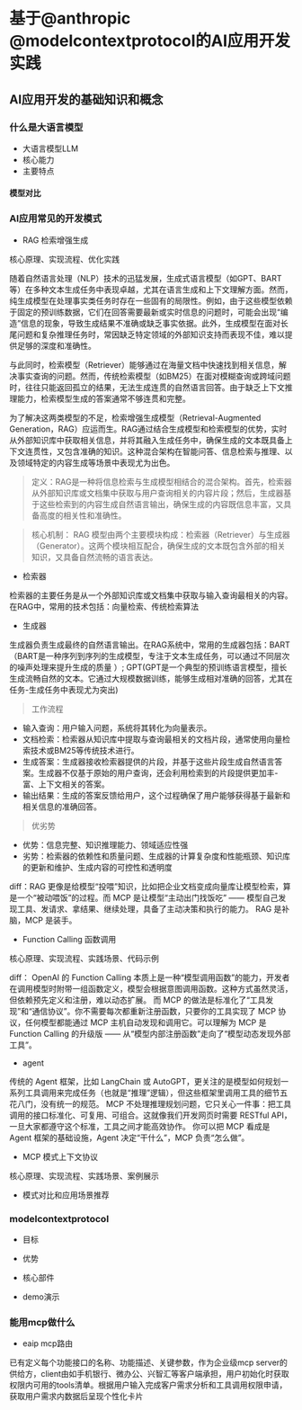# 基于@anthropic @modelcontextprotocol的AI应用开发实践

## AI应用开发的基础知识和概念

### 什么是大语言模型

- 大语言模型LLM
- 核心能力
- 主要特点

#### 模型对比

### AI应用常见的开发模式

- RAG 检索增强生成

核心原理、实现流程、优化实践

随着自然语言处理（NLP）技术的迅猛发展，生成式语言模型（如GPT、BART等）在多种文本生成任务中表现卓越，尤其在语言生成和上下文理解方面。然而，纯生成模型在处理事实类任务时存在一些固有的局限性。例如，由于这些模型依赖于固定的预训练数据，它们在回答需要最新或实时信息的问题时，可能会出现“编造”信息的现象，导致生成结果不准确或缺乏事实依据。此外，生成模型在面对长尾问题和复杂推理任务时，常因缺乏特定领域的外部知识支持而表现不佳，难以提供足够的深度和准确性。

与此同时，检索模型（Retriever）能够通过在海量文档中快速找到相关信息，解决事实查询的问题。然而，传统检索模型（如BM25）在面对模糊查询或跨域问题时，往往只能返回孤立的结果，无法生成连贯的自然语言回答。由于缺乏上下文推理能力，检索模型生成的答案通常不够连贯和完整。

为了解决这两类模型的不足，检索增强生成模型（Retrieval-Augmented Generation，RAG）应运而生。RAG通过结合生成模型和检索模型的优势，实时从外部知识库中获取相关信息，并将其融入生成任务中，确保生成的文本既具备上下文连贯性，又包含准确的知识。这种混合架构在智能问答、信息检索与推理、以及领域特定的内容生成等场景中表现尤为出色。

> 定义：RAG是一种将信息检索与生成模型相结合的混合架构。首先，检索器从外部知识库或文档集中获取与用户查询相关的内容片段；然后，生成器基于这些检索到的内容生成自然语言输出，确保生成的内容既信息丰富，又具备高度的相关性和准确性。

> 核心机制： RAG 模型由两个主要模块构成：检索器（Retriever）与生成器（Generator）。这两个模块相互配合，确保生成的文本既包含外部的相关知识，又具备自然流畅的语言表达。

- 检索器

检索器的主要任务是从一个外部知识库或文档集中获取与输入查询最相关的内容。在RAG中，常用的技术包括：向量检索、传统检索算法

- 生成器

生成器负责生成最终的自然语言输出。在RAG系统中，常用的生成器包括：BART（BART是一种序列到序列的生成模型，专注于文本生成任务，可以通过不同层次的噪声处理来提升生成的质量 ）; GPT(GPT是一个典型的预训练语言模型，擅长生成流畅自然的文本。它通过大规模数据训练，能够生成相对准确的回答，尤其在任务-生成任务中表现尤为突出)

> 工作流程

- 输入查询：用户输入问题，系统将其转化为向量表示。
- 文档检索：检索器从知识库中提取与查询最相关的文档片段，通常使用向量检索技术或BM25等传统技术进行。
- 生成答案：生成器接收检索器提供的片段，并基于这些片段生成自然语言答案。生成器不仅基于原始的用户查询，还会利用检索到的片段提供更加丰-富、上下文相关的答案。
- 输出结果：生成的答案反馈给用户，这个过程确保了用户能够获得基于最新和相关信息的准确回答。

> 优劣势

- 优势：信息完整、知识推理能力、领域适应性强
- 劣势：检索器的依赖性和质量问题、生成器的计算复杂度和性能瓶颈、知识库的更新和维护、生成内容的可控性和透明度

diff：RAG 更像是给模型“投喂”知识，比如把企业文档变成向量库让模型检索，算是一个“被动喂饭”的过程。而 MCP 是让模型“主动出门找饭吃” —— 模型自己发现工具、发请求、拿结果、继续处理，具备了主动决策和执行的能力。
RAG 是补脑，MCP 是装手。

- Function Calling 函数调用

核心原理、实现流程、实践场景、代码示例

diff： OpenAI 的 Function Calling 本质上是一种“模型调用函数”的能力，开发者在调用模型时附带一组函数定义，模型会根据意图调用函数。这种方式虽然灵活，但依赖预先定义和注册，难以动态扩展。
而 MCP 的做法是标准化了“工具发现”和“通信协议”。你不需要每次都重新注册函数，只要你的工具实现了 MCP 协议，任何模型都能通过 MCP 主机自动发现和调用它。可以理解为 MCP 是 Function Calling 的升级版 —— 从“模型内部注册函数”走向了“模型动态发现外部工具”。

- agent

传统的 Agent 框架，比如 LangChain 或 AutoGPT，更关注的是模型如何规划一系列工具调用来完成任务（也就是“推理”逻辑），但这些框架里调用工具的细节五花八门，没有统一的规范。
MCP 不处理推理规划问题，它只关心一件事：把工具调用的接口标准化、可复用、可组合。这就像我们开发网页时需要 RESTful API，一旦大家都遵守这个标准，工具之间才能高效协作。
你可以把 MCP 看成是 Agent 框架的基础设施，Agent 决定“干什么”，MCP 负责“怎么做”。

- MCP 模式上下文协议

核心原理、实现流程、实践场景、案例展示

- 模式对比和应用场景推荐

### modelcontextprotocol

- 目标
- 优势
- 核心部件

- demo演示

### 能用mcp做什么

- eaip mcp路由

已有定义每个功能接口的名称、功能描述、关键参数，作为企业级mcp server的供给方，client由如手机银行、微办公、兴智汇等客户端承担，用户初始化时获取权限内可用的tools清单。根据用户输入完成客户需求分析和工具调用权限申请，获取用户需求内数据后呈现个性化卡片
